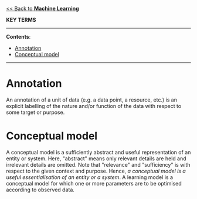 [<< Back to **Machine Learning**](https://pranav-gopalkrishna.github.io/machine-learning)

**KEY TERMS**

---

**Contents**:

- [Annotation](#annotation)
- [Conceptual model](#conceptual-model)

---

# Annotation
An annotation of a unit of data (e.g. a data point, a resource, etc.) is an explicit labelling of the nature and/or function of the data with respect to some target or purpose.

# Conceptual model
A conceptual model is a sufficiently abstract and useful representation of an entity or system. Here, "abstract" means only relevant details are held and irrelevant details are omitted. Note that "relevance" and "sufficiency" is with respect to the given context and purpose. Hence, _a conceptual model is a useful essentialisation of an entity or a system_. A learning model is a conceptual model for which one or more parameters are to be optimised according to observed data.